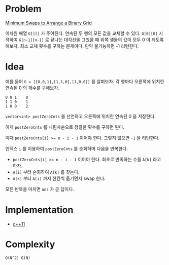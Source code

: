 # Problem

[Minimum Swaps to Arrange a Binary Grid](https://leetcode.com/problems/minimum-swaps-to-arrange-a-binary-grid/)

이차원 배열 `G[][]` 가 주어진다. 연속된 두 행의 모든 값을 교체할 수
있다. `G[0][0]` 시작하여 `G[n-1][n-1]` 로 끝나는 대각선을 그었을 때
위쪽 셀들의 값이 모두 0 이 되도록 해보자.  최소 교체 횟수를 구하는
문제이다. 만약 불가능하면 -1 리턴한다.

# Idea

예를 들어 `G = [[0,0,1],[1,1,0],[1,0,0]]` 를 살펴보자. 각 행마다 
오른쪽에 위치한 연속된 0 의 개수를 구해보자.

```
0 0 1    0
1 1 0    1
1 0 0    2
```

`vector<int> postZeroCnts` 를 선언하고 오른쪽에 위치한 연속된 0 을
저장한다.

이제 `postZeroCnts` 를 내림차순으로 정렬한 횟수를 구하면 된다.

이때 `postZeroCnts[i] >= n - i - 1` 이어야 한다. 그렇지 않으면 `-1` 을
리턴한다.

인덱스 `i` 를 이용하여 `postZeroCnts` 를 순회하며 다음을 반복한다.

* `postZeroCnts[i] >= n - i - 1` 이어야 한다. 최초로 만족하는 수를
  `A[k]` 라고 하자.
* `A[i]` 부터 순회하여 `A[k]` 를 찾는다.
* `A[k]` 부터 `A[i]` 까지 한칸씩 옮기면서 swap 한다.

모든 반복을 마치면 `ans` 가 곧 답이다.

# Implementation

* [c++11](a.cpp)

# Complexity

```
O(N^2) O(N)
```
